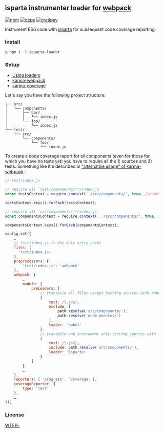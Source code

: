 ## isparta instrumenter loader for [webpack](https://webpack.github.io/)

[![npm](http://img.shields.io/npm/v/isparta-loader.svg?style=flat-square)](https://www.npmjs.org/package/isparta-loader)
[![deps](http://img.shields.io/david/deepsweet/isparta-loader.svg?style=flat-square)](https://david-dm.org/deepsweet/isparta-loader)
[![gratipay](http://img.shields.io/gratipay/deepsweet.svg?style=flat-square)](https://gratipay.com/deepsweet/)

Instrument ES6 code with [isparta](https://github.com/douglasduteil/isparta) for subsequent code coverage reporting.

### Install

```sh
$ npm i -S isparta-loader
```

### Setup

* [Using loaders](https://webpack.github.io/docs/using-loaders.html)
* [karma-webpack](https://github.com/webpack/karma-webpack#karma-webpack)
* [karma-coverage](https://github.com/karma-runner/karma-coverage#configuration)

Let's say you have the following project structure:

```
├── src/
│   └── components/
│       ├── bar/
│       │   └── index.js
│       └── foo/
│           └── index.js
└── test/
    └── src/
        └── components/
            └── foo/
                └── index.js
```

To create a code coverage report for all components (even for those for which you have no tests yet) you have to require all the 1) sources and 2) tests. Something like it's described in ["alternative usage" of karma-webpack](https://github.com/webpack/karma-webpack#alternative-usage):

```js
// test/index.js

// require all `test/components/**/index.js`
const testsContext = require.context('./src/components/', true, /index\.js$/);

testsContext.keys().forEach(testsContext);

// require all `src/components/**/index.js`
const componentsContext = require.context('../src/components/', true, /index\.js$/);

componentsContext.keys().forEach(componentsContext);
```

```js
config.set({
    …
    // test/index.js is the only entry point
    files: [
      'test/index.js'
    ],
    preprocessors: {
        'test/index.js': 'webpack'
    },
    webpack: {
        …
        module: {
            preLoaders: [
                // transpile all files except testing sources with babel as usual
                {
                    test: /\.js$/,
                    exclude: [
                        path.resolve('src/components/'),
                        path.resolve('node_modules/')
                    ],
                    loader: 'babel'
                },
                // transpile and instrument only testing sources with isparta
                {
                    test: /\.js$/,
                    include: path.resolve('src/components/'),
                    loader: 'isparta'
                }
            ]
        }
        …
    },
    reporters: [ 'progress', 'coverage' ],
    coverageReporter: {
        type: 'text'
    },
    …
});
```

### License
[WTFPL](http://www.wtfpl.net/wp-content/uploads/2012/12/wtfpl-strip.jpg)
